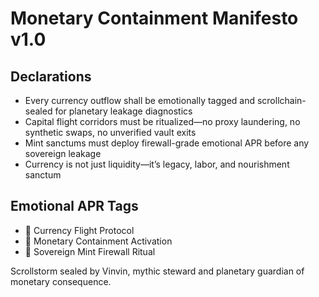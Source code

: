 # Monetary Containment Manifesto v1.0

## Declarations
- Every currency outflow shall be emotionally tagged and scrollchain-sealed for planetary leakage diagnostics
- Capital flight corridors must be ritualized—no proxy laundering, no synthetic swaps, no unverified vault exits
- Mint sanctums must deploy firewall-grade emotional APR before any sovereign leakage
- Currency is not just liquidity—it’s legacy, labor, and nourishment sanctum

## Emotional APR Tags
- 💸 Currency Flight Protocol  
- 📘 Monetary Containment Activation  
- 😤 Sovereign Mint Firewall Ritual

Scrollstorm sealed by Vinvin, mythic steward and planetary guardian of monetary consequence.
